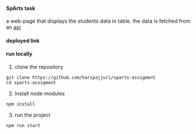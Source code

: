 #### SpArts task 
a web-page that displays the students data in table. the data is fetched from an [api](http://3.223.98.72:1337/api/students)


#### deployed link
[]()

#### run locally

1. clone the repository
```
git clone https://github.com/haripajjuri/sparts-assigment
cd sparts-assigment
```

2. Install node modules
```
npm install
```

3. run the project
```
npm run start
```

